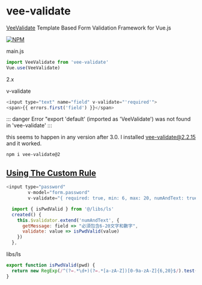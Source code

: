# vee-validate

[VeeValidate](https://logaretm.github.io/vee-validate/) Template Based Form Validation Framework for Vue.js

[![NPM](https://nodei.co/npm/vee-validate.png?downloads=true&stars=true)](https://nodei.co/npm/vee-validate/)


main.js

```js
import VeeValidate from 'vee-validate'
Vue.use(VeeValidate)
```

2.x

v-validate

```js
<input type="text" name="field" v-validate="'required'">
<span>{{ errors.first('field') }}</span>
```

::: danger Error
"export 'default' (imported as 'VeeValidate') was not found in 'vee-validate'
:::

this seems to happen in any version after 3.0. I installed vee-validate@2.2.15 and it worked.

`npm i vee-validate@2`

## [Using The Custom Rule](https://vee-validate.logaretm.com/v2/guide/custom-rules.html#object-form)

```js
<input type="password"
        v-model="form.password"
        v-validate="{ required: true, min: 6, max: 20, numAndText: true }"
```

```js
  import { isPwdValid } from '@/libs/ls'
  created() {
    this.$validator.extend('numAndText', {
      getMessage: field => "必須包含6-20文字和數字",
      validate: value => isPwdValid(value)
    })
  },
```

libs/ls

```js
export function isPwdValid(pwd) {
  return new RegExp(/^(?=.*\d+)(?=.*[a-zA-Z])[0-9a-zA-Z]{6,20}$/).test(pwd)
}
```
